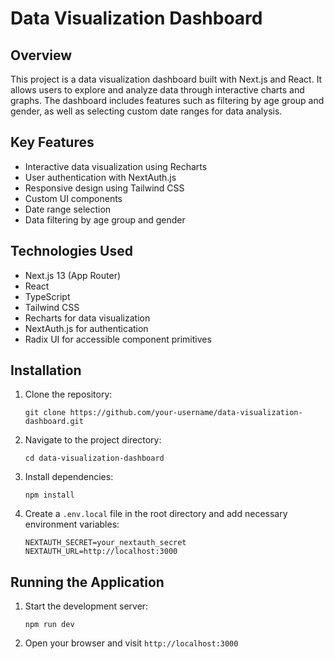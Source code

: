 # Data Visualization Dashboard

## Overview

This project is a data visualization dashboard built with Next.js and React. It allows users to explore and analyze data through interactive charts and graphs. The dashboard includes features such as filtering by age group and gender, as well as selecting custom date ranges for data analysis.

## Key Features

- Interactive data visualization using Recharts
- User authentication with NextAuth.js
- Responsive design using Tailwind CSS
- Custom UI components
- Date range selection
- Data filtering by age group and gender

## Technologies Used

- Next.js 13 (App Router)
- React
- TypeScript
- Tailwind CSS
- Recharts for data visualization
- NextAuth.js for authentication
- Radix UI for accessible component primitives

## Installation

1. Clone the repository:
   ```
   git clone https://github.com/your-username/data-visualization-dashboard.git
   ```

2. Navigate to the project directory:
   ```
   cd data-visualization-dashboard
   ```

3. Install dependencies:
   ```
   npm install
   ```

4. Create a `.env.local` file in the root directory and add necessary environment variables:
   ```
   NEXTAUTH_SECRET=your_nextauth_secret
   NEXTAUTH_URL=http://localhost:3000
   ```

## Running the Application

1. Start the development server:
   ```
   npm run dev
   ```

2. Open your browser and visit `http://localhost:3000`